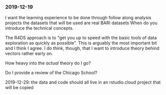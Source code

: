 ### 2019-12-19

I want the learning experience to be done through follow along analysis projects 
the datasets that will be used are real BARI datasets
When do you introduce the technical concepts. 

The R4DS approach is to "get you up to speed with the basic tools of data exploration as quickly as possible". This is arguably the most important bit and I think I agree. I do think, though, that I want to introduce theory behind vectors rather early on. 


How heavy into the _actual_ theory do I go?

Do I provide a review of the Chicago School?

2019-12-29: the data and code should all live in an rstudio.cloud project that will be copied